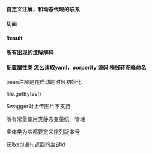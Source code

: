 #### 自定义注解，和动态代理的联系

#### 切面

#### Result

#### 所有出现的注解解释

#### 配置属性类 怎么读取yaml，porperity 源码 横线转驼峰命名



bean注解是在启动的时候初始化

file.getBytes()

Swagger对上传图片不支持

所有常量使用类静态变量统一管理

实体类为啥都要定义序列版本号

获取sql语句返回的主键id